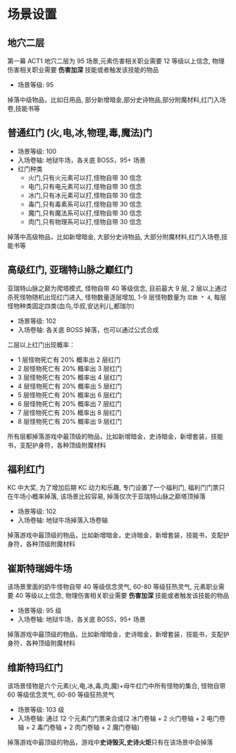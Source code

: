 # 场景设置

## 地穴二层

第一幕 ACT1 地穴二层为 95 场景,元素伤害相关职业需要 12 等级以上信念, 物理伤害相关职业需要 **伤害加深** 技能或者触发该技能的物品

- 场景等级: 95

掉落中级物品，比如日用品, 部分新增暗金,部分史诗物品,部分附魔材料,红门入场卷,技能书等

## 普通红门 (火,电,冰,物理,毒,魔法)门

- 场景等级: 100
- 入场卷轴: 地狱牛场，各关底 BOSS，95+ 场景
- 红门种类
  - 火门,只有火元素可以打,怪物自带 30 信念
  - 电门,只有电元素可以打,怪物自带 30 信念
  - 冰门,只有冰元素可以打,怪物自带 30 信念
  - 毒门,只有毒素系可以打,怪物自带 30 信念
  - 魔门,只有魔法系可以打,怪物自带 30 信念
  - 肉门,只有物理系可以打,怪物自带 30 信念

掉落中高级物品，比如新增暗金, 大部分史诗物品, 大部分附魔材料,红门入场卷,技能书等

## 高级红门, 亚瑞特山脉之巅红门

亚瑞特山脉之巅为爬塔模式, 怪物自带 40 等级信念, 目前最大 9 层, 2 层以上通过杀死怪物随机出现红门进入, 怪物数量逐层增加, 1-9 层怪物数量为 `层数 * 4`, 每层怪物种类固定四类(血鸟,华叔,安达利儿,都瑞尔)

- 场景等级: 102
- 入场卷轴: 各关底 BOSS 掉落，也可以通过公式合成

二层以上红门出现概率：

- 1 层怪物死亡有 20% 概率出 2 层红门
- 2 层怪物死亡有 20% 概率出 3 层红门
- 3 层怪物死亡有 20% 概率出 4 层红门
- 4 层怪物死亡有 20% 概率出 5 层红门
- 5 层怪物死亡有 20% 概率出 6 层红门
- 6 层怪物死亡有 20% 概率出 7 层红门
- 7 层怪物死亡有 20% 概率出 8 层红门
- 8 层怪物死亡有 20% 概率出 9 层红门

所有层都掉落游戏中最顶级的物品，比如新增暗金，史诗暗金，新增套装，技能书，支配护身符，各种顶级附魔材料

## 福利红门

KC 中大奖, 为了增加后期 KC 动力和乐趣, 专门设置了一个福利门, 福利门门票只在牛场小概率掉落, 该场景比较容易, 掉落仅次于亚瑞特山脉之巅塔顶掉落

- 场景等级: 102
- 入场卷轴: 地狱牛场掉落入场卷轴

掉落游戏中最顶级的物品，比如新增暗金，史诗暗金，新增套装，技能书，支配护身符，各种顶级附魔材料

## 崔斯特瑞姆牛场

该场景里面的奶牛怪物自带 40 等级信念灵气, 60-80 等级狂热灵气, 元素职业需要 40 等级以上信念, 物理伤害相关职业需要 **伤害加深** 技能或者触发该技能的物品

- 场景等级: 95 级
- 入场卷轴: 地狱牛场，各关底 BOSS，95+ 场景

掉落游戏中最顶级的物品，比如新增暗金，史诗暗金，新增套装，技能书，支配护身符，各种顶级附魔材料

## 维斯特玛红门

该场景怪物是六个元素(火,电,冰,毒,肉,魔)+母牛红门中所有怪物的集合, 怪物自带 60 等级信念灵气, 60-80 等级狂热灵气

- 场景等级: 103 级
- 入场卷轴: 通过 12 个元素门门票来合成(2 冰门卷轴 + 2 火门卷轴 + 2 电门卷轴 + 2 毒门卷轴 + 2 肉门卷轴 + 2 魔门卷轴)

掉落游戏中最顶级的物品，游戏中**史诗毁灭,史诗火炬**只有在该场景中会掉落
